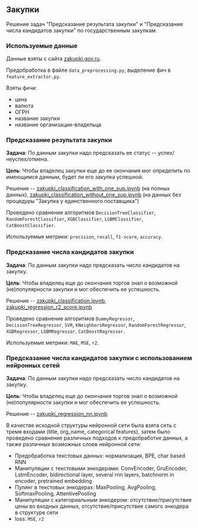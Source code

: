 ## Закупки

Решение задач "Предсказание результата закупки" и "Предсказание числа кандидатов закупки" по государственным закупкам.

### Используемые данные

Данные взяты с сайта [zakupki.gov.ru](http://www.zakupki.gov.ru/epz/main/public/home.html).

Предобработка в файле `data_preprocessing.py`, выделение фич в `feature_extractor.py`.

Взяты фичи:
* цена
* валюта
* ОГРН
* название закупки
* название организации-владельца

### Предсказание результата закупки

**Задача**: По данным закупки надо предсказать ее статус -- успех/неуспех/отмена.

**Цель**: Чтобы владелец закупки еще до ее окончания мог определить по имеющимся данным, будет ли его закупка успешной.

Решение -- [zakupki_classification_with_one_sup.ipynb](https://github.com/zakoopkee/zakupki/blob/master/zakupki_classification_with_one_sup.ipynb) (на полных данных), [zakupki_classification_without_one_sup.ipynb](https://github.com/zakoopkee/zakupki/blob/master/zakupki_classification_without_one_sup.ipynb) (на данных без процедуры "Закупка у единственного поставщика")

Проведено сравнение алгоритмов `DecisionTreeClassifier`, `RandomForestClassifier`, `XGBClassifier`, `LGBMClassifier`, `CatBoostClassifier`.

Используемые метрики: `precision`, `recall`, `f1-score`, `accuracy`.

### Предсказание числа кандидатов закупки

**Задача**: По данным закупки надо предсказать число кандидатов на закупку.

**Цель**: Чтобы владелец еще до окончания торгов знал о возможной (не)популярности закупки и мог обеспечить ее успешность.

Решение -- [zakupki_classification.ipynb](https://github.com/zakoopkee/zakupki/blob/master/zakupki_classification.ipynb), [zakupki_regression_r2_score.ipynb](https://github.com/zakoopkee/zakupki/blob/master/zakupki_regression_r2_score.ipynb)

Проведено сравнение алгоритмов `DummyRegressor`, `DecisionTreeRegressor`, `SVR`, `KNeighborsRegressor`,  `RandomForestRegressor`, `XGBRegressor`, `LGBMRegressor`, `CatBoostRegressor`.

Используемые метрики: `MAE`, `MSE`, `r2`.

### Предсказание числа кандидатов закупки с использованием нейронных сетей

**Задача**: По данным закупки надо предсказать число кандидатов на закупку.

**Цель**: Чтобы владелец еще до окончания торгов знал о возможной (не)популярности закупки и мог обеспечить ее успешность.

Решение -- [zakupki_regression_nn.ipynb](https://github.com/zakoopkee/zakupki/blob/master/zakupki_regression_nn.ipynb)

В качестве исходной структуры нейронной сети была взята сеть с тремя входами (title, org_name, categorical features), затем было проведено сравнение различных подходов к предобработке данных, а также различных возможных слоев нейронной сети:
* Предобработка текстовых данных: нормализация, BPE, char based RNN
* Манипуляции с текстовыми энкодерами: ConvEncoder, GruEncoder, LstmEncoder, bidirectional layer, several rnn layers, batchnorm in encoder, pretrained embedding
* Пулинг в текстовых энкодерах: MaxPooling, AvgPooling, SoftmaxPooling, AttentivePooling
* Манипуляции с категориальным энкодером: отсутствие/присутствие цены во входных данных, отсутствие/присутствие самого энкодера в структуре сети
* loss: `MSE`, `r2`
